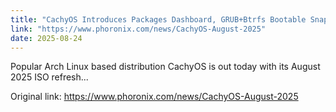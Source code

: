 ```yaml
---
title: "CachyOS Introduces Packages Dashboard, GRUB+Btrfs Bootable Snapshots"
link: "https://www.phoronix.com/news/CachyOS-August-2025"
date: 2025-08-24
---
```


Popular Arch Linux based distribution CachyOS is out today with its August 2025 ISO refresh...

Original link: https://www.phoronix.com/news/CachyOS-August-2025